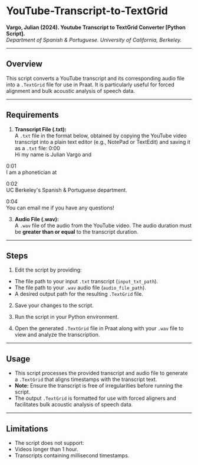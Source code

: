 # YouTube-Transcript-to-TextGrid

**Vargo, Julian (2024). Youtube Transcript to TextGrid Converter [Python Script].**  
*Department of Spanish & Portuguese. University of California, Berkeley.*

---

## **Overview**

This script converts a YouTube transcript and its corresponding audio file into a `.TextGrid` file for use in Praat. It is particularly useful for forced alignment and bulk acoustic analysis of speech data.

---

## **Requirements**

1. **Transcript File (.txt):**  
   A `.txt` file in the format below, obtained by copying the YouTube video transcript into a plain text editor (e.g., NotePad or TextEdit) and saving it as a `.txt` file:
0:00  
Hi my name is Julian Vargo and  

0:01  
I am a phonetician at  

0:02  
UC Berkeley's Spanish & Portuguese department.  

0:04  
You can email me if you have any questions!  



3. **Audio File (.wav):**  
A `.wav` file of the audio from the YouTube video. The audio duration must be **greater than or equal** to the transcript duration.

---

## **Steps**

1. Edit the script by providing:
- The file path to your input `.txt` transcript (`input_txt_path`).
- The file path to your `.wav` audio file (`audio_file_path`).
- A desired output path for the resulting `.TextGrid` file.

2. Save your changes to the script.

3. Run the script in your Python environment.

4. Open the generated `.TextGrid` file in Praat along with your `.wav` file to view and analyze the transcription.

---

## **Usage**

- This script processes the provided transcript and audio file to generate a `.TextGrid` that aligns timestamps with the transcript text.
- **Note:** Ensure the transcript is free of irregularities before running the script.
- The output `.TextGrid` is formatted for use with forced aligners and facilitates bulk acoustic analysis of speech data.

---

## **Limitations**

- The script does not support:
- Videos longer than 1 hour.
- Transcripts containing millisecond timestamps.
